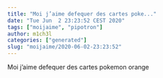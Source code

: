 ```yaml
---
title: "Moi j’aime defequer des cartes poke..."
date: "Tue Jun  2 23:23:52 CEST 2020"
tags: ["moijaime", "pipotron"]
author: m1ch3l
categories: ["generated"]
slug: "moijaime/2020-06-02-23:23:52"
---
```


Moi j’aime defequer des cartes pokemon orange
